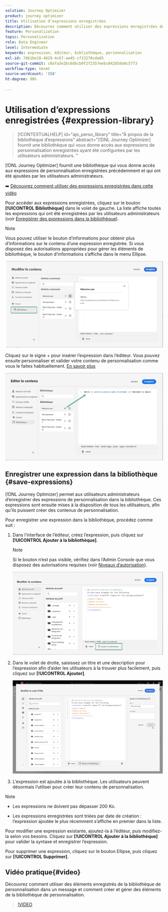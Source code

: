 ```yaml
---
solution: Journey Optimizer
product: journey optimizer
title: Utilisation d’expressions enregistrées
description: Découvrez comment utiliser des expressions enregistrées depuis la bibliothèque  [!DNL Journey Optimizer] .
feature: Personalization
topic: Personalization
role: Data Engineer
level: Intermediate
keywords: expression, éditeur, bibliothèque, personnalisation
exl-id: 74b1be18-4829-4c67-ae45-cf13278cda65
source-git-commit: c0afa3e2bc6dbcb0f2f2357eebc04285de8c5773
workflow-type: tm+mt
source-wordcount: '358'
ht-degree: 98%

---
```


# Utilisation d’expressions enregistrées {#expression-library}

>[!CONTEXTUALHELP]
>id="ajo_perso_library"
>title="À propos de la bibliothèque d’expressions"
>abstract="[!DNL Journey Optimizer] fournit une bibliothèque qui vous donne accès aux expressions de personnalisation enregistrées ayant été configurées par les utilisateurs administrateurs. "

[!DNL Journey Optimizer] fournit une bibliothèque qui vous donne accès aux expressions de personnalisation enregistrées précédemment et qui ont été ajoutées par les utilisateurs administrateurs.

➡️ [Découvrez comment utiliser des expressions enregistrées dans cette vidéo](#video-preview)

Pour accéder aux expressions enregistrées, cliquez sur le bouton **[!UICONTROL Bibliothèque]** dans le volet de gauche. La liste affiche toutes les expressions qui ont été enregistrées par les utilisateurs administrateurs (voir [Enregistrer des expressions dans la bibliothèque](#save-expressions)).

>[!NOTE]
>
>Vous pouvez utiliser le bouton d’informations pour obtenir plus d’informations sur le contenu d’une expression enregistrée. Si vous disposez des autorisations appropriées pour gérer les éléments de bibliothèque, le bouton d’informations s’affiche dans le menu Ellipse.

![](assets/library-list.png)

Cliquez sur le signe + pour insérer l’expression dans l’éditeur. Vous pouvez ensuite personnaliser et valider votre contenu de personnalisation comme vous le faites habituellement. [En savoir plus](../personalization/personalization-build-expressions.md)

![](assets/library-add.png)

## Enregistrer une expression dans la bibliothèque {#save-expressions}

[!DNL Journey Optimizer] permet aux utilisateurs administrateurs d’enregistrer des expressions de personnalisation dans la bibliothèque. Ces expressions sont ensuite mises à la disposition de tous les utilisateurs, afin qu’ils puissent créer des contenus de personnalisation.

Pour enregistrer une expression dans la bibliothèque, procédez comme suit :

1. Dans l’interface de l’éditeur, créez l’expression, puis cliquez sur **[!UICONTROL Ajouter à la bibliothèque]**.

   >[!NOTE]
   >
   >Si le bouton n’est pas visible, vérifiez dans l’Admin Console que vous disposez des autorisations requises (voir [Niveaux d’autorisation](../administration/high-low-permissions.md)).

   ![](assets/library-save.png)

1. Dans le volet de droite, saisissez un titre et une description pour l’expression afin d’aider les utilisateurs à la trouver plus facilement, puis cliquez sur **[!UICONTROL Ajouter]**.

   ![](assets/add-expression.png)

1. L’expression est ajoutée à la bibliothèque. Les utilisateurs peuvent désormais l’utiliser pour créer leur contenu de personnalisation.


>[!NOTE]
>
>* Les expressions ne doivent pas dépasser 200 Ko.
>
>* Les expressions enregistrées sont triées par date de création : l’expression ajoutée le plus récemment s’affiche en premier dans la liste.



Pour modifier une expression existante, ajoutez-la à l’éditeur, puis modifiez-la selon vos besoins. Cliquez sur **[!UICONTROL Ajouter à la bibliothèque]** pour valider la syntaxe et enregistrer l’expression.

Pour supprimer une expression, cliquez sur le bouton Ellipse, puis cliquez sur **[!UICONTROL Supprimer]**.

## Vidéo pratique{#video}

Découvrez comment utiliser des éléments enregistrés de la bibliothèque de personnalisation dans un message et comment créer et gérer des éléments de la bibliothèque de personnalisation.

>[!VIDEO](https://video.tv.adobe.com/v/340941?quality=12)

